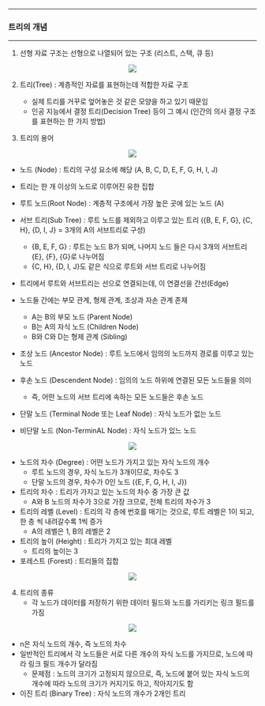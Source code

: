 -----
### 트리의 개념
-----
1. 선형 자료 구조는 선형으로 나열되어 있는 구조 (리스트, 스택, 큐 등)
<div align="center">
<img src="https://github.com/user-attachments/assets/5ef320ec-7a0a-49d1-9835-38fa380dab70">
</div>

2. 트리(Tree) : 계층적인 자료를 표현하는데 적합한 자료 구조
   - 실제 트리를 거꾸로 엎어놓은 것 같은 모양을 하고 있기 때문임
   - 인공 지능에서 결정 트리(Decision Tree) 등이 그 예시 (인간의 의사 결정 구조를 표현하는 한 가지 방법)

3. 트리의 용어
<div align="center">
<img src="https://github.com/user-attachments/assets/3925de51-b4eb-4f93-88c9-e80b7939f8b5">
</div>

   - 노드 (Node) : 트리의 구성 요소에 해당 (A, B, C, D, E, F, G, H, I, J)
   - 트리는 한 개 이상의 노드로 이루어진 유한 집합
   - 루트 노드(Root Node) : 계층적 구조에서 가장 높은 곳에 있는 노드 (A)
   - 서브 트리(Sub Tree) : 루트 노드를 제외하고 이루고 있는 트리 ({B, E, F, G}, {C, H}, {D, I, J} = 3개의 A의 서브트리로 구성)
     + {B, E, F, G} : 루트는 노드 B가 되며, 나머지 노드 들은 다시 3개의 서브트리 {E}, {F}, {G}로 나누어짐
     + {C, H}, {D, I, J}도 같은 식으로 루트와 서브 트리로 나누어짐

   - 트리에서 루트와 서브트리는 선으로 연결되는데, 이 연결선을 간선(Edge)
   - 노드들 간에는 부모 관계, 형제 관계, 조상과 자손 관계 존재
     + A는 B의 부모 노드 (Parent Node)
     + B는 A의 자식 노드 (Children Node)
     + B와 C와 D는 형제 관계 (Sibling)
   - 조상 노드 (Ancestor Node) : 루트 노드에서 임의의 노드까지 경로를 이루고 있는 노드
   - 후손 노드 (Descendent Node) : 임의의 노드 하위에 연결된 모든 노드들을 의미
     + 즉, 어떤 노드의 서브 트리에 속하는 모든 노드들은 후손 노드
   - 단말 노드 (Terminal Node 또는 Leaf Node) : 자식 노드가 없는 노드
   - 비단말 노드 (Non-TerminAL Node) : 자식 노드가 있느 노드

<div align="center">
<img src="https://github.com/user-attachments/assets/7643912b-f01e-4711-939c-5eb39e6dbcef">
</div>

   - 노드의 차수 (Degree) : 어떤 노드가 가지고 있는 자식 노드의 개수
     + 루트 노드의 경우, 자식 노드가 3개이므로, 차수도 3
     + 단말 노드의 경우, 차수가 0인 노드 ({E, F, G, H, I, J})
   - 트리의 차수 : 트리가 가지고 있는 노드의 차수 중 가장 큰 값
     + A와 B 노드의 차수가 3으로 가장 크므로, 전체 트리의 차수가 3
   - 트리의 레벨 (Level) : 트리의 각 층에 번호를 매기는 것으로, 루트 레벨은 1이 되고, 한 층 씩 내려갈수록 1씩 증가
     + A의 레벨은 1, B의 레벨은 2
   - 트리의 높이 (Height) : 트리가 가지고 있는 최대 레벨
     + 트리의 높이는 3
   - 포레스트 (Forest) : 트리들의 집합

<div align="center">
<img src="https://github.com/user-attachments/assets/546af898-b75c-4b35-9811-117aea9560f7">
</div>

4. 트리의 종류
   - 각 노드가 데이터를 저장하기 위한 데이터 필드와 노드를 가리키는 링크 필드를 가짐
<div align="center">
<img src="https://github.com/user-attachments/assets/edcbc397-9ddc-4e6d-8a0f-bef693d9ba0d">
</div>

   - n은 자식 노드의 개수, 즉 노드의 차수
   - 일반적인 트리에서 각 노드들은 서로 다른 개수의 자식 노드를 가지므로, 노드에 따라 링크 필드 개수가 달라짐
     + 문제점 : 노드의 크기가 고정되지 않으므로, 즉, 노드에 붙어 있는 자식 노드의 개수에 따라 노드의 크기가 커지기도 하고, 작아지기도 함
   - 이진 트리 (Binary Tree) : 자식 노드의 개수가 2개인 트리
